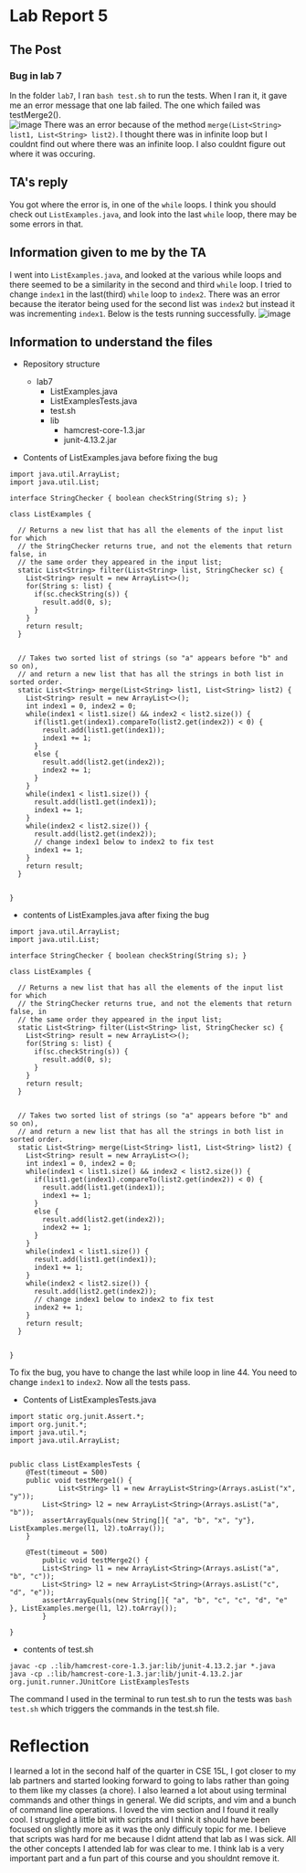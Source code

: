 # Lab Report 5  
## The Post  
### Bug in lab 7  
In the folder `lab7`, I ran `bash test.sh` to run the tests. When I ran it, it gave me an error message that one lab failed. The one which failed was testMerge2().  
![image](sussy1.png)
There was an error because of the method `merge(List<String> list1, List<String> list2)`. I thought there was in infinite loop but I couldnt find out where there was an infinite loop. I also couldnt figure out where it was occuring.
## TA's reply  
You got where the error is, in one of the `while` loops. I think you should check out `ListExamples.java`, and look into the last `while` loop, there may be some errors in that.

## Information given to me by the TA  
I went into `ListExamples.java`, and looked at the various while loops and there seemed to be a similarity in the second and third `while` loop. I tried to change `index1` in the last(third) `while` 
loop to `index2`. There was an error because the iterator being used for the second list was `index2` but instead it was incrementing `index1`. Below is the tests running successfully.
![image](sussy2.png)
## Information to understand the files 
- Repository structure
  - lab7
    - ListExamples.java
    - ListExamplesTests.java
    - test.sh
    - lib
      - hamcrest-core-1.3.jar
      - junit-4.13.2.jar

- Contents of ListExamples.java before fixing the bug
```
import java.util.ArrayList;
import java.util.List;

interface StringChecker { boolean checkString(String s); }

class ListExamples {

  // Returns a new list that has all the elements of the input list for which
  // the StringChecker returns true, and not the elements that return false, in
  // the same order they appeared in the input list;
  static List<String> filter(List<String> list, StringChecker sc) {
    List<String> result = new ArrayList<>();
    for(String s: list) {
      if(sc.checkString(s)) {
        result.add(0, s);
      }
    }
    return result;
  }


  // Takes two sorted list of strings (so "a" appears before "b" and so on),
  // and return a new list that has all the strings in both list in sorted order.
  static List<String> merge(List<String> list1, List<String> list2) {
    List<String> result = new ArrayList<>();
    int index1 = 0, index2 = 0;
    while(index1 < list1.size() && index2 < list2.size()) {
      if(list1.get(index1).compareTo(list2.get(index2)) < 0) {
        result.add(list1.get(index1));
        index1 += 1;
      }
      else {
        result.add(list2.get(index2));
        index2 += 1;
      }
    }
    while(index1 < list1.size()) {
      result.add(list1.get(index1));
      index1 += 1;
    }
    while(index2 < list2.size()) {
      result.add(list2.get(index2));
      // change index1 below to index2 to fix test
      index1 += 1;
    }
    return result;
  }


}
```
- contents of ListExamples.java after fixing the bug
```
import java.util.ArrayList;
import java.util.List;

interface StringChecker { boolean checkString(String s); }

class ListExamples {

  // Returns a new list that has all the elements of the input list for which
  // the StringChecker returns true, and not the elements that return false, in
  // the same order they appeared in the input list;
  static List<String> filter(List<String> list, StringChecker sc) {
    List<String> result = new ArrayList<>();
    for(String s: list) {
      if(sc.checkString(s)) {
        result.add(0, s);
      }
    }
    return result;
  }


  // Takes two sorted list of strings (so "a" appears before "b" and so on),
  // and return a new list that has all the strings in both list in sorted order.
  static List<String> merge(List<String> list1, List<String> list2) {
    List<String> result = new ArrayList<>();
    int index1 = 0, index2 = 0;
    while(index1 < list1.size() && index2 < list2.size()) {
      if(list1.get(index1).compareTo(list2.get(index2)) < 0) {
        result.add(list1.get(index1));
        index1 += 1;
      }
      else {
        result.add(list2.get(index2));
        index2 += 1;
      }
    }
    while(index1 < list1.size()) {
      result.add(list1.get(index1));
      index1 += 1;
    }
    while(index2 < list2.size()) {
      result.add(list2.get(index2));
      // change index1 below to index2 to fix test
      index2 += 1;
    }
    return result;
  }


}
```
To fix the bug, you have to change the last while loop in line 44. You need to change `index1` to `index2`. Now all the tests pass.
- Contents of ListExamplesTests.java
```
import static org.junit.Assert.*;
import org.junit.*;
import java.util.*;
import java.util.ArrayList;


public class ListExamplesTests {
	@Test(timeout = 500)
	public void testMerge1() {
    		List<String> l1 = new ArrayList<String>(Arrays.asList("x", "y"));
		List<String> l2 = new ArrayList<String>(Arrays.asList("a", "b"));
		assertArrayEquals(new String[]{ "a", "b", "x", "y"}, ListExamples.merge(l1, l2).toArray());
	}
	
	@Test(timeout = 500)
        public void testMerge2() {
		List<String> l1 = new ArrayList<String>(Arrays.asList("a", "b", "c"));
		List<String> l2 = new ArrayList<String>(Arrays.asList("c", "d", "e"));
		assertArrayEquals(new String[]{ "a", "b", "c", "c", "d", "e" }, ListExamples.merge(l1, l2).toArray());
        }

}
```
- contents of test.sh
```
javac -cp .:lib/hamcrest-core-1.3.jar:lib/junit-4.13.2.jar *.java
java -cp .:lib/hamcrest-core-1.3.jar:lib/junit-4.13.2.jar org.junit.runner.JUnitCore ListExamplesTests
```
The command I used in the terminal to run test.sh to run the tests was `bash test.sh` which triggers the commands in the test.sh file.  
# Reflection
I learned a lot in the second half of the quarter in CSE 15L, I got closer to my lab partners and started looking forward to going to labs rather than going to them like my classes (a chore). 
I also learned a lot about using terminal commands and other things in general. We did scripts, and vim and a bunch of command line operations. I loved the vim section and I found it really cool. I struggled a little bit with scripts and I think it should have been focused on slightly more as it was the only difficuly topic for me. I believe that  scripts was hard for me because I didnt attend that lab as I was sick. All the other concepts I attended lab for was clear to me. I think lab is a very important part and a fun part of this course and you shouldnt remove it.

